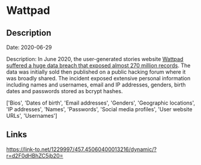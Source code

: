 # Wattpad

## Description

Date: 2020-06-29

Description:
In June 2020, the user-generated stories website <a href="https://www.bleepingcomputer.com/news/security/wattpad-data-breach-exposes-account-info-for-millions-of-users/" target="_blank" rel="noopener">Wattpad suffered a huge data breach that exposed almost 270 million records</a>. The data was initially sold then published on a public hacking forum where it was broadly shared. The incident exposed extensive personal information including names and usernames, email and IP addresses, genders, birth dates and passwords stored as bcrypt hashes.


['Bios', 'Dates of birth', 'Email addresses', 'Genders', 'Geographic locations', 'IP addresses', 'Names', 'Passwords', 'Social media profiles', 'User website URLs', 'Usernames']

## Links

https://link-to.net/1229997/457.45060400013216/dynamic/?r=d2F0dHBhZC5jb20=